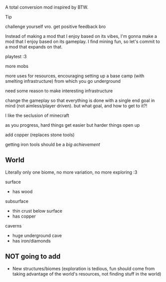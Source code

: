 A total conversion mod inspired by BTW.

> [!TIP]
> challenge yourself vro. get positive feedback bro

Instead of making a mod that I enjoy based on its vibes, I'm gonna make a mod that I enjoy based on its gameplay. I find mining fun, so let's commit to a mod that expands on that.

playtest :3

more mobs

more uses for resources, encouraging setting up a base camp (with smelting infrastructure) from which you go underground

need some reason to make interesting infrastructure

change the gameplay so that everything is done with a single end goal in mind (not aimless/player driven). but what goal, and how to get to it?!

I like the seclusion of minecraft

as you progress, hard things get easier but harder things open up

add copper (replaces stone tools)
 
getting iron tools should be a _big achievement_

## World

Literally only one biome, no more variation, no more exploring :3

surface
- has wood

subsurface
- thin crust below surface
- has copper

caverns
- huge underground cave
- has iron/diamonds

## NOT going to add

- New structures/biomes (exploration is tedious, fun should come from taking advantage of the world's resources, not finding stuff in the world)
